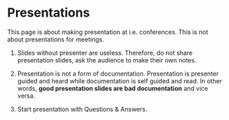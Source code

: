 Presentations
=============

This page is about making presentation at i.e. conferences. This is not about
presentations for meetings.

1. Slides without presenter are useless. Therefore, do not share presentation
   slides, ask the audience to make their own notes.

2. Presentation is not a form of documentation. Presentation is presenter
   guided and heard while documentation is self guided and read. In other
   words, **good presentation slides are bad documentation** and vice versa.

3. Start presentation with Questions & Answers.